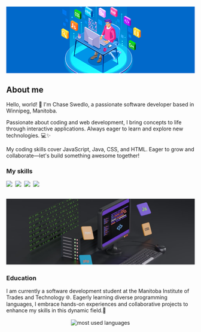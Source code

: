 ![](./assets/bg.png)

## About me

Hello, world! 👋 I'm Chase Swedlo, a passionate software developer based in Winnipeg, Manitoba.

Passionate about coding and web development, I bring concepts to life through interactive applications. Always eager to learn and explore new technologies. 💻✨

My coding skills cover JavaScript, Java, CSS, and HTML. Eager to grow and collaborate—let's build something awesome together! 

### My skills
<p>
  <img src="https://img.shields.io/badge/code-JAVASCRIPT-informational?style=for-the-badge&logo=javascript&logoColor=318ce7&color=0169ca")/>&nbsp;
  <img src="https://img.shields.io/badge/code-java-informational?style=for-the-badge&logo=coffeescript&logoColor=0169ca&color=318ce7")/>&nbsp;
  <img src="https://img.shields.io/badge/web-html-informational?style=for-the-badge&logo=html5&logoColor=318ce7&color=0169ca")/>&nbsp;
  <img src="https://img.shields.io/badge/web-css-informational?style=for-the-badge&logo=css3&logoColor=318ce7&color=0169ca")/>&nbsp;
</p>

##

![](./assets/bg2.png)

### Education
I am currently a software development student at the Manitoba Institute of Trades and Technology 🌐. Eagerly learning diverse programming languages, I embrace hands-on experiences and collaborative projects to enhance my skills in this dynamic field.🚀

<div align="center">
<img align="center" src="https://github-readme-stats.vercel.app/api/top-langs/?username=ChaseSwedlo&theme=tokyonight&hide=Ruby&show_icons=true&langs_count=3" alt="most used languages"/>
</div>